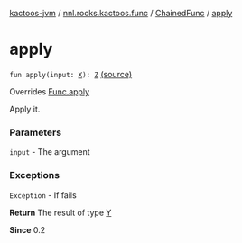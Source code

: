 [kactoos-jvm](../../index.md) / [nnl.rocks.kactoos.func](../index.md) / [ChainedFunc](index.md) / [apply](./apply.md)

# apply

`fun apply(input: `[`X`](index.md#X)`): `[`Z`](index.md#Z) [(source)](https://github.com/neonailol/kactoos/blob/master/kactoos-jvm/src/main/kotlin/nnl/rocks/kactoos/func/ChainedFunc.kt#L32)

Overrides [Func.apply](../../nnl.rocks.kactoos/-func/apply.md)

Apply it.

### Parameters

`input` - The argument

### Exceptions

`Exception` - If fails

**Return**
The result of type [Y](index.md#Y)

**Since**
0.2

